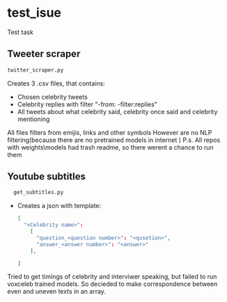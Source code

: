 # test_isue
Test task

## Tweeter scraper
```bash
twitter_scraper.py 
```
Creates 3 .csv files, that contains:
- Chosen celebrity tweets
- Celebrity replies with filter "-from:<Celbrity username> -filter:replies"
- All tweets about what celebrity said, celebrity once said and celebrity mentioning

All files filters from emijis, links and other symbols
However are no NLP filtering(because there are no pretrained models in internet )
P.s. All repos with weights\models had trash readme, so there werent a chance to run them
## Youtube subtitles
  
```bash
  get_subtitles.py
```
- Creates a json with template:
  ```json
  [
    "<Celebrity name>":
      [
        "question_<question number>": "<qusetion>",
        "answer_<answer number>": "<answer>"
      ],
  
  ]
  ```
Tried to get timings of celebrity and interviwer speaking, but failed to run voxceleb trained models. So decieded to make correspondence between even and uneven texts in an array.
